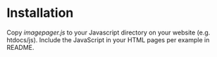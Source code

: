 
# Installation

Copy _imagepager.js_ to your Javascript directory on your website (e.g.
htdocs/js).  Include the JavaScript in your HTML pages per example in 
README.


